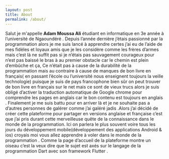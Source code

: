 ```yaml
---
layout: post
title: About
permalink: /about/
---
```


Salut je m'appelle **Adam Moussa Ali** étudiant en informatique en 3e année à l’université de Ngaoundéré . Depuis l’année dernière j’étais passionné par la programmation alors je me suis lancé à apprendre certes j’ai eu de l’aide de mes fidèles et loyaux amis que je les considère comme les frères d’armes mais c’est là ne suffit pas si je n’étais pas sauvagement courageux pour n’est pas baissé le bras à au premier obstacle car le chemin est plein d’embûche et ça, Ce n’était pas à cause de la durabilité de la programmation mais au contraire à cause de manques de bon livre en français( en passant l’école ou l’université nous enseignent toujours la veille technologie) puisque je suis de pays francophone bien sûr on peut trouver de bon livre en français sur le net mais ce sont de vieux trucs alors je suis obligé d’activer la traduction automatique de Google chrome pour comprendre les pages en anglais car le bon contenu est toujours en anglais . Finalement je me suis battu pour en arriver là et je ne souhaite pas a d’autres personnes de galérer comme j’ai galéré jadis .Alors j’ai décidé de créer cette plateforme pour partager en versions anglaise et française c’est que j’ai pris durant cette merveilleuse quête de la connaissance dans le monde de la programmation. Ici on parlera le plus souvent voire tous les jours du développement mobile(développement des applications Android & ios) croyais moi vous allez apprendre à voler dans le monde de la programmation . Comme la page d’accueil de la plateforme montre un oiseau c’est la veux dire que le sujet est axés sur le langage de la programmation Dart avec son framework Flutter .